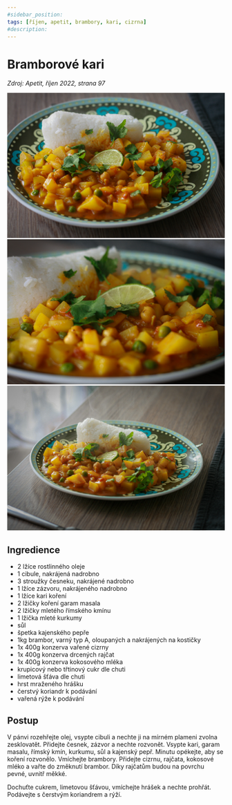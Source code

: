 ```yaml
---
#sidebar_position: 
tags: [říjen, apetit, brambory, kari, cizrna]
#description:
---
```


# Bramborové kari

_Zdroj: Apetit, říjen 2022, strana 97_

![Bramborové kari](./assets/bramborove-kari.jpeg)
![Bramborové kari](./assets/bramborove-kari-2.jpeg)
![Bramborové kari](./assets/bramborove-kari-3.jpeg)

## Ingredience

- 2 lžíce rostlinného oleje
- 1 cibule, nakrájená nadrobno
- 3 stroužky česneku, nakrájené nadrobno
- 1 lžíce zázvoru, nakrájeného nadrobno
- 1 lžíce kari koření
- 2 lžičky koření garam masala
- 2 lžičky mletého římského kmínu
- 1 lžička mleté kurkumy
- sůl
- špetka kajenského pepře
- 1kg brambor, varný typ A, oloupaných a nakrájených na kostičky
- 1x 400g konzerva vařené cizrny
- 1x 400g konzerva drcených rajčat
- 1x 400g konzerva kokosového mléka
- krupicový nebo třtinový cukr dle chuti
- limetová šťáva dle chuti
- hrst mraženého hrášku
- čerstvý koriandr k podávání
- vařená rýže k podávání

## Postup

V pánvi rozehřejte olej, vsypte cibuli a nechte ji na mírném plameni zvolna zesklovatět. Přidejte česnek, zázvor a nechte rozvonět. Vsypte kari, garam masalu, římský kmín, kurkumu, sůl a kajenský pepř. Minutu opékejte, aby se koření rozvonělo. Vmíchejte brambory. Přidejte cizrnu, rajčata, kokosové mléko a vařte do změknutí brambor. Díky rajčatům budou na povrchu pevné, uvnitř měkké.

Dochuťte cukrem, limetovou šťávou, vmíchejte hrášek a nechte prohřát. Podávejte s čerstvým koriandrem a rýží.

